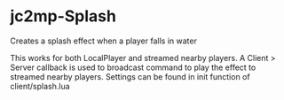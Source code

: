 # jc2mp-Splash
Creates a splash effect when a player falls in water

This works for both LocalPlayer and streamed nearby players. A Client > Server callback is used to broadcast command to play the effect to streamed nearby players.
Settings can be found in init function of client/splash.lua
